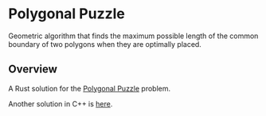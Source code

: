 # Polygonal Puzzle

Geometric algorithm that finds the maximum possible length of the common boundary of two polygons when they are optimally placed.

## Overview

A Rust solution for the [Polygonal Puzzle](https://open.kattis.com/problems/puzzle2) problem.

Another solution in C++ is [here](https://github.com/ChrisVilches/Algorithms/blob/main/kattis/puzzle2.cpp).
